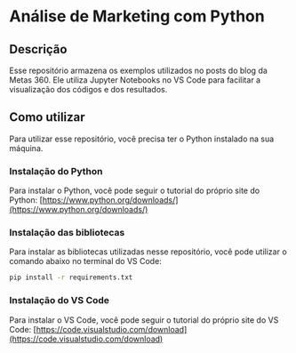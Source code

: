 # Análise de Marketing com Python

## Descrição

Esse repositório armazena os exemplos utilizados no posts do blog da Metas 360.
Ele utiliza Jupyter Notebooks no VS Code para facilitar a visualização dos códigos e dos resultados.

## Como utilizar

Para utilizar esse repositório, você precisa ter o Python instalado na sua máquina.

### Instalação do Python

Para instalar o Python, você pode seguir o tutorial do próprio site do Python: [https://www.python.org/downloads/](https://www.python.org/downloads/)

### Instalação das bibliotecas

Para instalar as bibliotecas utilizadas nesse repositório, você pode utilizar o comando abaixo no terminal do VS Code:

```bash
pip install -r requirements.txt
```

### Instalação do VS Code

Para instalar o VS Code, você pode seguir o tutorial do próprio site do VS Code: [https://code.visualstudio.com/download](https://code.visualstudio.com/download)
